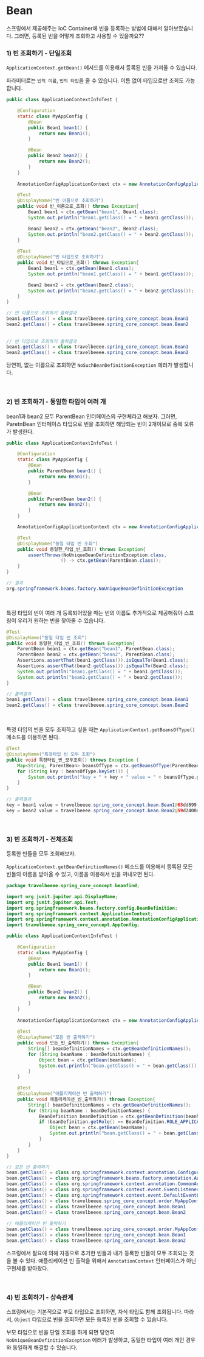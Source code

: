 #  Bean

스프링에서 제공해주는 IoC Container에 빈을 등록하는 방법에 대해서 알아보았습니다. 그러면, 등록된 빈을 어떻게 조회하고 사용할 수 있을까요??

### 1) 빈 조회하기 - 단일조회

`ApplicationContext.getBean()` 메서드를 이용해서 등록된 빈을 가져올 수 있습니다.

파라미터로는 `빈의 이름`, `빈의 타입`을 줄 수 있습니다. 이름 없이 타입으로만 조회도 가능합니다.

```java
public class ApplicationContextInfoTest {

    @Configuration
    static class MyAppConfig {
        @Bean
        public Bean1 bean1() {
            return new Bean1();
        }

        @Bean
        public Bean2 bean2() {
            return new Bean2();
        }
    }
    
    AnnotationConfigApplicationContext ctx = new AnnotationConfigApplicationContext(MyAppConfig.class);

    @Test
    @DisplayName("빈 이름으로 조회하기")
    public void 빈_이름으로_조회() throws Exception{
        Bean1 bean1 = ctx.getBean("bean1", Bean1.class);
        System.out.println("bean1.getClass() = " + bean1.getClass());

        Bean2 bean2 = ctx.getBean("bean2", Bean2.class);
        System.out.println("bean2.getClass() = " + bean2.getClass());
    }
    
    @Test
    @DisplayName("빈 타입으로 조회하기")
    public void 빈_타입으로_조회() throws Exception{
        Bean1 bean1 = ctx.getBean(Bean1.class);
        System.out.println("bean1.getClass() = " + bean1.getClass());

        Bean2 bean2 = ctx.getBean(Bean2.class);
        System.out.println("bean2.getClass() = " + bean2.getClass());
    }
}

// 빈 이름으로 조회하기 출력결과
bean1.getClass() = class travelbeeee.spring_core_concept.bean.Bean1
bean2.getClass() = class travelbeeee.spring_core_concept.bean.Bean2
    
    
// 빈 타입으로 조회하기 출력결과
bean1.getClass() = class travelbeeee.spring_core_concept.bean.Bean1
bean2.getClass() = class travelbeeee.spring_core_concept.bean.Bean2
```

당연히, 없는 이름으로 조회하면 `NoSuchBeanDefinitionException` 에러가 발생합니다.

<br>

### 2) 빈 조회하기 - 동일한 타입이 여러 개

bean1과 bean2 모두 ParentBean 인터페이스의 구현체라고 해보자. 그러면, ParetnBean 인터페이스 타입으로 빈을 조회하면 해당되는 빈이 2개이므로 중복 오류가 발생한다.

```java
public class ApplicationContextInfoTest {

    @Configuration
    static class MyAppConfig {
        @Bean
        public ParentBean bean1() {
            return new Bean1();
        }

        @Bean
        public ParentBean bean2() {
            return new Bean2();
        }
    }

    AnnotationConfigApplicationContext ctx = new AnnotationConfigApplicationContext(MyAppConfig.class);

    @Test
    @DisplayName("동일 타입 빈 조회")
    public void 동일한_타입_빈_조회() throws Exception{
        assertThrows(NoUniqueBeanDefinitionException.class,
                    () -> ctx.getBean(ParentBean.class));
    }
}

// 결과
org.springframework.beans.factory.NoUniqueBeanDefinitionException
```

<br>

 특정 타입의 빈이 여러 개 등록되어있을 때는 빈의 이름도 추가적으로 제공해줘야 스프링이 우리가 원하는 빈을 찾아줄 수 있습니다.

```java
@Test
@DisplayName("동일 타입 빈 조회")
public void 동일한_타입_빈_조회() throws Exception{
    ParentBean bean1 = ctx.getBean("bean1", ParentBean.class);
    ParentBean bean2 = ctx.getBean("bean2", ParentBean.class);
    Assertions.assertThat(bean1.getClass()).isEqualTo(Bean1.class);
    Assertions.assertThat(bean2.getClass()).isEqualTo(Bean2.class);
    System.out.println("bean1.getClass() = " + bean1.getClass());
    System.out.println("bean2.getClass() = " + bean2.getClass());
}

// 출력결과
bean1.getClass() = class travelbeeee.spring_core_concept.bean.Bean1
bean2.getClass() = class travelbeeee.spring_core_concept.bean.Bean2
```

<br>

 특정 타입의 빈을 모두 조회하고 싶을 때는 `ApplicationContext.getBeansOfType()` 메소드를 이용하면 된다.

```java
@Test
@DisplayName("특정타입 빈 모두 조회")
public void 특정타입_빈_모두조회() throws Exception {
    Map<String, ParentBean> beansOfType = ctx.getBeansOfType(ParentBean.class);
    for (String key : beansOfType.keySet()) {
        System.out.println("key = " + key + " value = " + beansOfType.get(key));
    }
}

// 출력결과
key = bean1 value = travelbeeee.spring_core_concept.bean.Bean1@63dd899
key = bean2 value = travelbeeee.spring_core_concept.bean.Bean2@59d2400d
```

<br>

### 3) 빈 조회하기 - 전체조회

등록한 빈들을 모두 조회해보자.

`ApplicationContext.getBeanDefinitionNames()` 메소드를 이용해서 등록된 모든 빈들의 이름을 받아올 수 있고, 이름을 이용해서 빈을 꺼내오면 된다.

```java
package travelbeeee.spring_core_concept.beanfind;

import org.junit.jupiter.api.DisplayName;
import org.junit.jupiter.api.Test;
import org.springframework.beans.factory.config.BeanDefinition;
import org.springframework.context.ApplicationContext;
import org.springframework.context.annotation.AnnotationConfigApplicationContext;
import travelbeeee.spring_core_concept.AppConfig;

public class ApplicationContextInfoTest {

    @Configuration
    static class MyAppConfig {
        @Bean
        public Bean1 bean1() {
            return new Bean1();
        }

        @Bean
        public Bean2 bean2() {
            return new Bean2();
        }
    }
    
    AnnotationConfigApplicationContext ctx = new AnnotationConfigApplicationContext(MyAppConfig.class);
    
    @Test
    @DisplayName("모든 빈 출력하기")
    public void 모든_빈_출력하기() throws Exception{
        String[] beanDefinitionNames = ctx.getBeanDefinitionNames();
        for (String beanName : beanDefinitionNames) {
            Object bean = ctx.getBean(beanName);
            System.out.println("bean.getClass() = " + bean.getClass());
        }
    }

    @Test
    @DisplayName("애플리케이션 빈 출력하기")
    public void 애플리케이션_빈_출력하기() throws Exception{
        String[] beanDefinitionNames = ctx.getBeanDefinitionNames();
        for (String beanName : beanDefinitionNames) {
            BeanDefinition beanDefinition = ctx.getBeanDefinition(beanName);
            if (beanDefinition.getRole() == BeanDefinition.ROLE_APPLICATION) {
                Object bean = ctx.getBean(beanName);
                System.out.println("bean.getClass() = " + bean.getClass());
            }
        }
    }
}

// 모든 빈 출력하기
bean.getClass() = class org.springframework.context.annotation.ConfigurationClassPostProcessor
bean.getClass() = class org.springframework.beans.factory.annotation.AutowiredAnnotationBeanPostProcessor
bean.getClass() = class org.springframework.context.annotation.CommonAnnotationBeanPostProcessor
bean.getClass() = class org.springframework.context.event.EventListenerMethodProcessor
bean.getClass() = class org.springframework.context.event.DefaultEventListenerFactory
bean.getClass() = class travelbeeee.spring_core_concept.order.MyAppConfig$$EnhancerBySpringCGLIB$$63f31da6
bean.getClass() = class travelbeeee.spring_core_concept.bean.Bean1
bean.getClass() = class travelbeeee.spring_core_concept.bean.Bean2
    
// 애플리케이션 빈 출력하기
bean.getClass() = class travelbeeee.spring_core_concept.order.MyAppConfig$$EnhancerBySpringCGLIB$$63f31da6
bean.getClass() = class travelbeeee.spring_core_concept.bean.Bean1
bean.getClass() = class travelbeeee.spring_core_concept.bean.Bean2
```

스프링에서 필요에 의해 자동으로 추가한 빈들과 내가 등록한 빈들이 모두 조회되는 것을 볼 수 있다. 애플리케이션 빈 출력을 위해서 `AnnotationContext` 인터페이스가 아닌 구현체를 받아왔다.

<br>

### 4) 빈 조회하기 - 상속관계

 스프링에서는 기본적으로 부모 타입으로 조회하면, 자식 타입도 함께 조회됩니다. 따라서, `Object` 타입으로 빈을 조회하면 모든 등록된 빈을 조회할 수 있습니다.

 부모 타입으로 빈을 단일 조회를 하게 되면 당연히 `NoUniqueBeanDefinitionException` 에러가 발생하고, 동일한 타입이 여러 개인 경우와 동일하게 해결할 수 있습니다.

<br>

